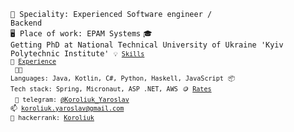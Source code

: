 <code>👷 Speciality: Experienced Software engineer / Backend</code><br>
<code>🖥️ Place of work: EPAM Systems</code>
<code>🎓 Getting PhD at National Technical University of Ukraine 'Kyiv Polytechnic Institute'​
<code>💡 [Skills](SKILLS.md)</code>
<code>📝 [Experience](EXPERIENCE.md)</code><br>
<code>🧑‍💻 Languages: Java, Kotlin, C#, Python, Haskell, JavaScript</code>
<code>📦 Tech stack: Spring, Micronaut, ASP .NET, AWS</code>
<code>🪙 [Rates](RATES.md)</code><br>
<code>💬 telegram: [@Koroliuk_Yaroslav](https://t.me/Koroliuk_Yaroslav)</code>
<code>📫 [koroliuk.yaroslav@gmail.com](mailto:koroliuk.yaroslav@gmail.com)</code>
<code>💬 hackerrank: [Koroliuk](https://www.hackerrank.com/Koroliuk)</code>
